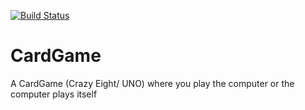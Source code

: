 [![Build Status](https://travis-ci.com/madebycollins/CardGame.svg?branch=master)](https://travis-ci.com/madebycollins/CardGame)
# CardGame
A CardGame (Crazy Eight/ UNO) where you play the computer or the computer plays itself
